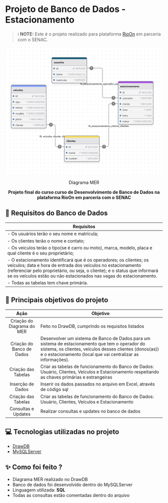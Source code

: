 # Projeto de Banco de Dados - Estacionamento

> ℹ️ **NOTE:** Este é o projeto realizado para plataforma [RioOn](https://rioon.rio.br/) em parceria com o SENAC.

<p align="center">
<img 
    src="diagrama_mer/diagrama_mer_estacionamento.jpeg"
    width="600"
/>

<p align="center">
    Diagrama MER
</p>

 <p align="center"><b>
   Projeto final do curso curso de Desenvolvimento de Banco de Dados na plataforma RioOn em parceria com o SENAC 
 </b></p>

 
## 📄 Requisitos do Banco de Dados

|   **Requisitos** |
| ------------------------------------------------------------------------------------------------------------------------------------------------------------------------------------------------------------------------------------------------------------------------------ |
| - Os usuários terão o seu nome e matrícula; |
 | - Os clientes terão o nome e contato; |
 |- Os veículos terão  o tipo(se é carro ou moto), marca, modelo, placa e qual cliente é o seu proprietário; |
 |- O estacionamento identificará que é os operadores; os clientes; os veículos; data e hora de entrada dos veículos no estacionamento (referenciar pelo proprietário, ou seja, o cliente); e o status que informará se os veículos estão ou não estacionados nas vagas do estacionamento. |
 |- Todas as tabelas tem chave primária. |


## 📄 Principais objetivos do projeto


|   Ação   | Objetivo                                                                                                                                                                                                                                                                         |
| :------: | ------------------------------------------------------------------------------------------------------------------------------------------------------------------------------------------------------------------------------------------------------------------------------ |
|  Criação do Diagrama do MER |  Feito no DrawDB, cumprindo os requisitos listados |
|  Criação do Banco de Dados  | Desenvolver um sistema de Banco de Dados para um sistema de estacionamento que tem o operador do sistema, os clientes, veículos desses clientes (donos(as)) e o estacionamento (local que vai centralizar as informações). |
| Criação das Tabelas | Criar as tabelas de funcionamento do Banco de Dados: Usuário, Clientes, Veículos e Estacionamento respeitando as chaves primárias e estrangeiras|
| Inserção de Dados | Inserir os dados passados no arquivo em Excel, através de código sql |
| Criação das Tabelas | Criar as tabelas de funcionamento do Banco de Dados: Usuário, Clientes, Veículos e Estacionamento |
| Consultas e Updates | Realizar consultas e updates no banco de dados |



## 💻 Tecnologias utilizadas no projeto

- [DrawDB](https://chat.openai.com/) 
- [MySQLServer](https://www.mysql.com/)


## ✨ Como foi feito ?

- Diagrama MER realizado no DrawDB
- Banco de dados foi desenvolvido dentro do MySQLServer
- Linguagem utilizada: **SQL**
- Todas as consultas estão comentadas dentro do arquivo

